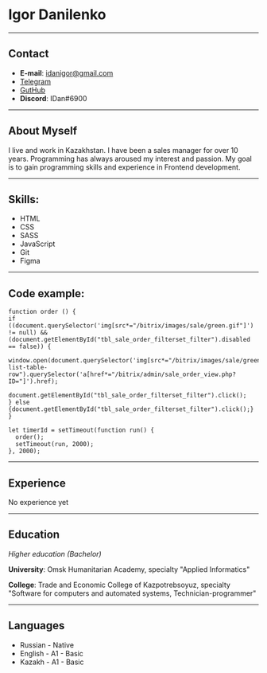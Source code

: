 # Igor Danilenko

---
## Contact
* __E-mail__: idanigor@gmail.com
* [Telegram](https://t.me/idanigor)
* [GutHub](https://github.com/idanigor)
* __Discord__: IDan#6900
---
## About Myself

I live and work in Kazakhstan. I have been a sales manager for over 10 years. Programming has always aroused my interest and passion. My goal is to gain programming skills and experience in Frontend development.

---
## Skills: 

- HTML
- CSS
- SASS
- JavaScript
- Git
- Figma
---
## Code example:

```
function order () {
if ((document.querySelector('img[src*="/bitrix/images/sale/green.gif"]') != null) && (document.getElementById("tbl_sale_order_filterset_filter").disabled == false)) {
	window.open(document.querySelector('img[src*="/bitrix/images/sale/green.gif"]').closest(".adm-list-table-row").querySelector('a[href*="/bitrix/admin/sale_order_view.php?ID="]').href);
	document.getElementById("tbl_sale_order_filterset_filter").click();
} else {document.getElementById("tbl_sale_order_filterset_filter").click();}
}

let timerId = setTimeout(function run() {
  order();
  setTimeout(run, 2000);
}, 2000);
```
---
##  Experience

No experience yet

---
## Education

*Higher education (Bachelor)*

__University__: Omsk Humanitarian Academy, specialty "Applied Informatics"

__College__: Trade and Economic College of Kazpotrebsoyuz, specialty "Software for computers and automated systems, Technician-programmer"

---
## Languages

- Russian - Native
- English - A1 - Basic
- Kazakh - A1 - Basic
